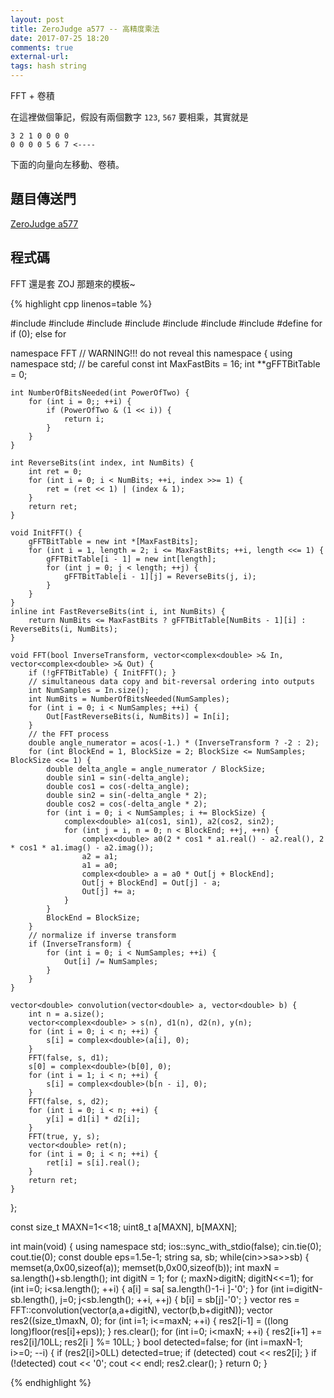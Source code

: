 ```yaml
---
layout: post
title: ZeroJudge a577 -- 高精度乘法
date: 2017-07-25 18:20
comments: true
external-url:
tags: hash string
---
```


FFT + 卷積

在這裡做個筆記，假設有兩個數字 `123`, `567` 要相乘，其實就是

```
3 2 1 0 0 0 0
0 0 0 0 5 6 7 <----
```

下面的向量向左移動、卷積。

## 題目傳送門

[ZeroJudge a577](https://zerojudge.tw/ShowProblem?problemid=a577)

## 程式碼

FFT 還是套 ZOJ 那題來的模板~

{% highlight cpp linenos=table %}

#include <iostream>
#include <algorithm>
#include <vector>
#include <complex>
#include <cmath>
#include <cstring>
#include <cstdint>
#define for if (0); else for

namespace FFT  // WARNING!!! do not reveal this namespace
{
    using namespace std; // be careful
    const int MaxFastBits = 16;
    int **gFFTBitTable = 0;

    int NumberOfBitsNeeded(int PowerOfTwo) {
        for (int i = 0;; ++i) {
            if (PowerOfTwo & (1 << i)) {
                return i;
            }
        }
    }

    int ReverseBits(int index, int NumBits) {
        int ret = 0;
        for (int i = 0; i < NumBits; ++i, index >>= 1) {
            ret = (ret << 1) | (index & 1);
        }
        return ret;
    }

    void InitFFT() {
        gFFTBitTable = new int *[MaxFastBits];
        for (int i = 1, length = 2; i <= MaxFastBits; ++i, length <<= 1) {
            gFFTBitTable[i - 1] = new int[length];
            for (int j = 0; j < length; ++j) {
                gFFTBitTable[i - 1][j] = ReverseBits(j, i);
            }
        }
    }
    inline int FastReverseBits(int i, int NumBits) {
        return NumBits <= MaxFastBits ? gFFTBitTable[NumBits - 1][i] : ReverseBits(i, NumBits);
    }

    void FFT(bool InverseTransform, vector<complex<double> >& In, vector<complex<double> >& Out) {
        if (!gFFTBitTable) { InitFFT(); }
        // simultaneous data copy and bit-reversal ordering into outputs
        int NumSamples = In.size();
        int NumBits = NumberOfBitsNeeded(NumSamples);
        for (int i = 0; i < NumSamples; ++i) {
            Out[FastReverseBits(i, NumBits)] = In[i];
        }
        // the FFT process
        double angle_numerator = acos(-1.) * (InverseTransform ? -2 : 2);
        for (int BlockEnd = 1, BlockSize = 2; BlockSize <= NumSamples; BlockSize <<= 1) {
            double delta_angle = angle_numerator / BlockSize;
            double sin1 = sin(-delta_angle);
            double cos1 = cos(-delta_angle);
            double sin2 = sin(-delta_angle * 2);
            double cos2 = cos(-delta_angle * 2);
            for (int i = 0; i < NumSamples; i += BlockSize) {
                complex<double> a1(cos1, sin1), a2(cos2, sin2);
                for (int j = i, n = 0; n < BlockEnd; ++j, ++n) {
                    complex<double> a0(2 * cos1 * a1.real() - a2.real(), 2 * cos1 * a1.imag() - a2.imag());
                    a2 = a1;
                    a1 = a0;
                    complex<double> a = a0 * Out[j + BlockEnd];
                    Out[j + BlockEnd] = Out[j] - a;
                    Out[j] += a;
                }
            }
            BlockEnd = BlockSize;
        }
        // normalize if inverse transform
        if (InverseTransform) {
            for (int i = 0; i < NumSamples; ++i) {
                Out[i] /= NumSamples;
            }
        }
    }

    vector<double> convolution(vector<double> a, vector<double> b) {
        int n = a.size();
        vector<complex<double> > s(n), d1(n), d2(n), y(n);
        for (int i = 0; i < n; ++i) {
            s[i] = complex<double>(a[i], 0);
        }
        FFT(false, s, d1);
        s[0] = complex<double>(b[0], 0);
        for (int i = 1; i < n; ++i) {
            s[i] = complex<double>(b[n - i], 0);
        }
        FFT(false, s, d2);
        for (int i = 0; i < n; ++i) {
            y[i] = d1[i] * d2[i];
        }
        FFT(true, y, s);
        vector<double> ret(n);
        for (int i = 0; i < n; ++i) {
            ret[i] = s[i].real();
        }
        return ret;
    }
};

const size_t MAXN=1<<18;
uint8_t a[MAXN], b[MAXN];

int main(void) {
    using namespace std;
    ios::sync_with_stdio(false);
    cin.tie(0); cout.tie(0);
    const double eps=1.5e-1;
    string sa, sb;
    while(cin>>sa>>sb) {
        memset(a,0x00,sizeof(a));
        memset(b,0x00,sizeof(b));
        int maxN = sa.length()+sb.length();
        int digitN = 1;
        for (; maxN>digitN; digitN<<=1);
        for (int i=0; i<sa.length(); ++i) {
            a[i] = sa[ sa.length()-1-i ]-'0';
        }
        for (int i=digitN-sb.length(), j=0; j<sb.length(); ++i, ++j) {
            b[i] = sb[j]-'0';
        }
        vector<double> res = FFT::convolution(vector<double>(a,a+digitN), vector<double>(b,b+digitN));
        vector<long long> res2((size_t)maxN, 0);
        for (int i=1; i<=maxN; ++i) {
            res2[i-1] = ((long long)floor(res[i]+eps));
        }
        res.clear();
        for (int i=0; i<maxN; ++i) {
            res2[i+1] += res2[i]/10LL;
            res2[i  ] %= 10LL;
        }
        bool detected=false;
        for (int i=maxN-1; i>=0; --i) {
            if (res2[i]>0LL) detected=true;
            if (detected) cout << res2[i];
        }
        if (!detected) cout << '0';
        cout << endl;
        res2.clear();
    }
    return 0;
}

{% endhighlight %}
